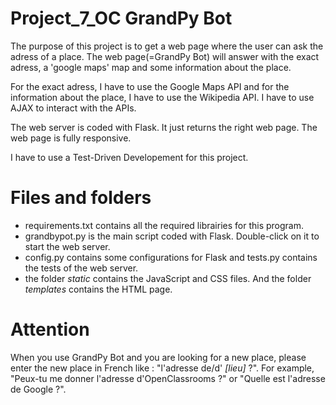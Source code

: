 # Project_7_OC GrandPy Bot

The purpose of this project is to get a web page where the user can ask the adress of a place. The web page(=GrandPy Bot) will answer with the exact adress, a 'google maps' map and some information about the place.

For the exact adress, I have to use the Google Maps API and for the information about the place, I have to use the Wikipedia API. I have to use AJAX to interact with the APIs.

The web server is coded with Flask. It just returns the right web page. The web page is fully responsive.

I have to use a Test-Driven Developement for this project.

# Files and folders

- requirements.txt contains all the required librairies for this program.
- grandbypot.py is the main script coded with Flask. Double-click on it to start the web server.
- config.py contains some configurations for Flask and tests.py contains the tests of the web server.
- the folder *static* contains the JavaScript and CSS files. And the folder *templates* contains the HTML page.

# Attention

When you use GrandPy Bot and you are looking for a new place, please enter the new place in French like : "l'adresse de/d' *[lieu]* ?". For example, "Peux-tu me donner l'adresse d'OpenClassrooms ?" or "Quelle est l'adresse de Google ?".
